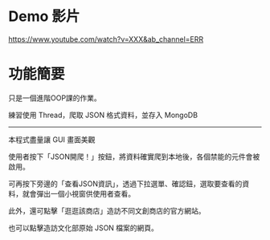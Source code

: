 Demo 影片
=========
https://www.youtube.com/watch?v=XXX&ab_channel=ERR

功能簡要
=========
只是一個進階OOP課的作業。

練習使用 Thread，爬取 JSON 格式資料，並存入 MongoDB

----------------

本程式盡量讓 GUI 畫面美觀

使用者按下「JSON開爬！」按鈕，將資料確實爬到本地後，各個禁能的元件會被啟用。

可再按下旁邊的「查看JSON資訊」，透過下拉選單、確認鈕，選取要查看的資料，就會彈出一個小視窗供使用者查看。

此外，還可點擊「逛逛該商店」造訪不同文創商店的官方網站。

也可以點擊造訪文化部原始 JSON 檔案的網頁。
